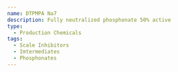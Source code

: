 ```yaml
---
name: DTPMPA Na7
description: Fully neutralized phosphonate 50% active
type:
  - Production Chemicals
tags:
  - Scale Inhibitors
  - Imtermediates
  - Phosphonates
---
```

